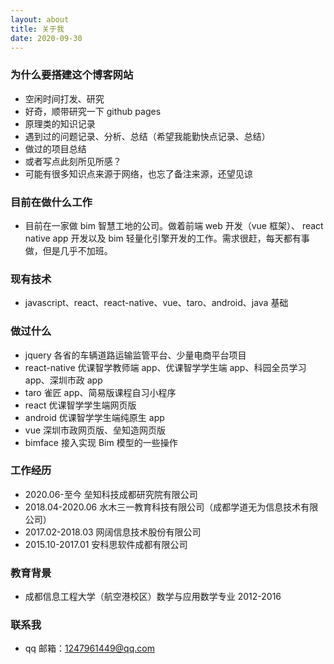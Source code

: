 ```yaml
---
layout: about
title: 关于我
date: 2020-09-30
---
```


### 为什么要搭建这个博客网站

- 空闲时间打发、研究
- 好奇，顺带研究一下 github pages
- 原理类的知识记录
- 遇到过的问题记录、分析、总结（希望我能勤快点记录、总结）
- 做过的项目总结
- 或者写点此刻所见所感？
- 可能有很多知识点来源于网络，也忘了备注来源，还望见谅

### 目前在做什么工作

- 目前在一家做 bim 智慧工地的公司。做着前端 web 开发（vue 框架）、 react native app 开发以及 bim 轻量化引擎开发的工作。需求很赶，每天都有事做，但是几乎不加班。

### 现有技术

- javascript、react、react-native、vue、taro、android、java 基础

### 做过什么

- jquery 各省的车辆道路运输监管平台、少量电商平台项目
- react-native 优课智学教师端 app、优课智学学生端 app、科园全员学习 app、深圳市政 app
- taro 雀匠 app、简易版课程自习小程序
- react 优课智学学生端网页版
- android 优课智学学生端纯原生 app
- vue 深圳市政网页版、垒知造网页版
- bimface 接入实现 Bim 模型的一些操作

### 工作经历

- 2020.06-至今 垒知科技成都研究院有限公司
- 2018.04-2020.06 水木三一教育科技有限公司（成都学道无为信息技术有限公司）
- 2017.02-2018.03 网阔信息技术股份有限公司
- 2015.10-2017.01 安科思软件成都有限公司

### 教育背景

- 成都信息工程大学（航空港校区）数学与应用数学专业 2012-2016

### 联系我

- qq 邮箱：1247961449@qq.com
